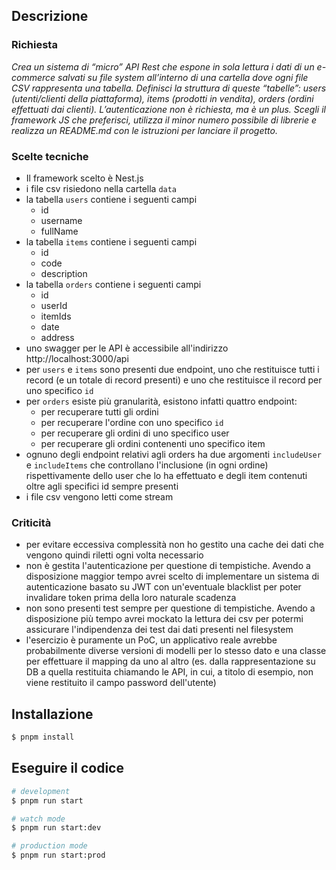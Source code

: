 ## Descrizione
### Richiesta
_Crea un sistema di “micro” API Rest che espone in sola lettura i dati di un e-commerce salvati su file system all’interno di una cartella dove ogni file CSV rappresenta una tabella. Definisci la struttura di queste “tabelle”: users (utenti/clienti della piattaforma), items (prodotti in vendita), orders (ordini effettuati dai clienti). L’autenticazione non è richiesta, ma è un plus. Scegli il framework JS che preferisci, utilizza il minor numero possibile di librerie e realizza un README.md con le istruzioni per lanciare il progetto._

### Scelte tecniche
- Il framework scelto è Nest.js
- i file csv risiedono nella cartella `data`
- la tabella `users` contiene i seguenti campi
  - id
  - username
  - fullName
- la tabella `items` contiene i seguenti campi
  - id
  - code
  - description
- la tabella `orders` contiene i seguenti campi
  - id
  - userId
  - itemIds
  - date
  - address
- uno swagger per le API è accessibile all'indirizzo http://localhost:3000/api
- per `users` e `items` sono presenti due endpoint, uno che restituisce tutti i record (e un totale di record presenti) e uno che restituisce il record per uno specifico `id`
- per `orders` esiste più granularità, esistono infatti quattro endpoint:
  - per recuperare tutti gli ordini
  - per recuperare l'ordine con uno specifico `id`
  - per recuperare gli ordini di uno specifico user
  - per recuperare gli ordini contenenti uno specifico item
- ognuno degli endpoint relativi agli orders ha due argomenti `includeUser` e `includeItems` che controllano l'inclusione (in ogni ordine) rispettivamente dello user che lo ha effettuato e degli item contenuti oltre agli specifici id sempre presenti
- i file csv vengono letti come stream

### Criticità
- per evitare eccessiva complessità non ho gestito una cache dei dati che vengono quindi riletti ogni volta necessario
- non è gestita l'autenticazione per questione di tempistiche. Avendo a disposizione maggior tempo avrei scelto di implementare un sistema di autenticazione basato su JWT con un'eventuale blacklist per poter invalidare token prima della loro naturale scadenza
- non sono presenti test sempre per questione di tempistiche. Avendo a disposizione più tempo avrei mockato la lettura dei csv per potermi assicurare l'indipendenza dei test dai dati presenti nel filesystem
- l'esercizio è puramente un PoC, un applicativo reale avrebbe probabilmente diverse versioni di modelli per lo stesso dato e una classe per effettuare il mapping da uno al altro (es. dalla rappresentazione su DB a quella restituita chiamando le API, in cui, a titolo di esempio, non viene restituito il campo password dell'utente)

## Installazione

```bash
$ pnpm install
```

## Eseguire il codice

```bash
# development
$ pnpm run start

# watch mode
$ pnpm run start:dev

# production mode
$ pnpm run start:prod
```
